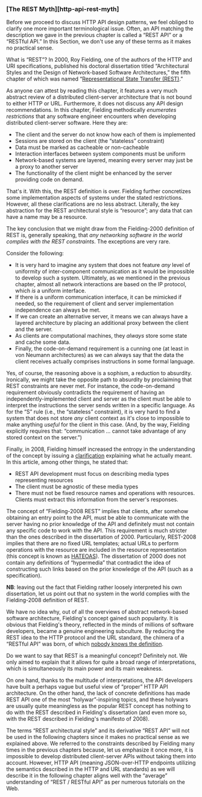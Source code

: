 ### [The REST Myth][http-api-rest-myth]

Before we proceed to discuss HTTP API design patterns, we feel obliged to clarify one more important terminological issue. Often, an API matching the description we gave in the previous chapter is called a “REST API” or a “RESTful API.” In this Section, we don't use any of these terms as it makes no practical sense.

What is “REST”? In 2000, Roy Fielding, one of the authors of the HTTP and URI specifications, published his doctoral dissertation titled “Architectural Styles and the Design of Network-based Software Architectures,” the fifth chapter of which was named “[Representational State Transfer (REST)](https://www.ics.uci.edu/~fielding/pubs/dissertation/rest_arch_style.htm).”

As anyone can attest by reading this chapter, it features a very much abstract review of a distributed client-server architecture that is not bound to either HTTP or URL. Furthermore, it does not discuss any API design recommendations. In this chapter, Fielding methodically *enumerates restrictions* that any software engineer encounters when developing distributed client-server software. Here they are:
  * The client and the server do not know how each of them is implemented
  * Sessions are stored on the client (the “stateless” constraint)
  * Data must be marked as cacheable or non-cacheable
  * Interaction interfaces between system components must be uniform
  * Network-based systems are layered, meaning every server may just be a proxy to another server
  * The functionality of the client might be enhanced by the server providing code on demand.

That's it. With this, the REST definition is over. Fielding further concretizes some implementation aspects of systems under the stated restrictions. However, all these clarifications are no less abstract. Literally, the key abstraction for the REST architectural style is “resource”; any data that can have a name may be a resource.

The key conclusion that we might draw from the Fielding-2000 definition of REST is, generally speaking, that *any networking software in the world complies with the REST constraints*. The exceptions are very rare.

Consider the following:
  * It is very hard to imagine any system that does not feature *any* level of uniformity of inter-component communication as it would be impossible to develop such a system. Ultimately, as we mentioned in the previous chapter, almost all network interactions are based on the IP protocol, which *is* a uniform interface.
  * If there is a uniform communication interface, it can be mimicked if needed, so the requirement of client and server implementation independence can always be met.
  * If we can create an alternative server, it means we can always have a layered architecture by placing an additional proxy between the client and the server.
  * As clients are computational machines, they *always* store some state and cache some data.
  * Finally, the code-on-demand requirement is a cunning one (at least in von Neumann architectures) as we can always say that the data the client receives actually comprises instructions in some formal language.

Yes, of course, the reasoning above is a sophism, a reduction to absurdity. Ironically, we might take the opposite path to absurdity by proclaiming that REST constraints are never met. For instance, the code-on-demand requirement obviously contradicts the requirement of having an independently-implemented client and server as the client must be able to interpret the instructions the server sends written in a specific language. As for the “S” rule (i.e., the “stateless” constraint), it is very hard to find a system that does not store *any* client context as it's close to impossible to make anything *useful* for the client in this case. (And, by the way, Fielding explicitly requires that: “communication … cannot take advantage of any stored context on the server.”)

Finally, in 2008, Fielding himself increased the entropy in the understanding of the concept by issuing a [clarification](https://roy.gbiv.com/untangled/2008/rest-apis-must-be-hypertext-driven) explaining what he actually meant. In this article, among other things, he stated that:
  * REST API development must focus on describing media types representing resources
  * The client must be agnostic of these media types
  * There must not be fixed resource names and operations with resources. Clients must extract this information from the server's responses.

The concept of “Fielding-2008 REST” implies that clients, after somehow obtaining an entry point to the API, must be able to communicate with the server having no prior knowledge of the API and definitely must not contain any specific code to work with the API. This requirement is much stricter than the ones described in the dissertation of 2000. Particularly, REST-2008 implies that there are no fixed URL templates; actual URLs to perform operations with the resource are included in the resource representation (this concept is known as [HATEOAS](https://en.wikipedia.org/wiki/HATEOAS)). The dissertation of 2000 does not contain any definitions of “hypermedia” that contradict the idea of constructing such links based on the prior knowledge of the API (such as a specification).

**NB**: leaving out the fact that Fielding rather loosely interpreted his own dissertation, let us point out that no system in the world complies with the Fielding-2008 definition of REST.

We have no idea why, out of all the overviews of abstract network-based software architecture, Fielding's concept gained such popularity. It is obvious that Fielding's theory, reflected in the minds of millions of software developers, became a genuine engineering subculture. By reducing the REST idea to the HTTP protocol and the URL standard, the chimera of a “RESTful API” was born, of which [nobody knows the definition](https://restfulapi.net/).

Do we want to say that REST is a meaningful concept? Definitely not. We only aimed to explain that it allows for quite a broad range of interpretations, which is simultaneously its main power and its main weakness.

On one hand, thanks to the multitude of interpretations, the API developers have built a perhaps vague but useful view of “proper” HTTP API architecture. On the other hand, the lack of concrete definitions has made REST API one of the most “holywar”-inspiring topics, and these holywars are usually quite meaningless as the popular REST concept has nothing to do with the REST described in Fielding's dissertation (and even more so, with the REST described in Fielding's manifesto of 2008).

The terms “REST architectural style” and its derivative “REST API” will not be used in the following chapters since it makes no practical sense as we explained above. We referred to the constraints described by Fielding many times in the previous chapters because, let us emphasize it once more, it is impossible to develop distributed client-server APIs without taking them into account. However, HTTP API (meaning JSON-over-HTTP endpoints utilizing the semantics described in the HTTP and URL standards) as we will describe it in the following chapter aligns well with the “average” understanding of “REST / RESTful API” as per numerous tutorials on the Web.